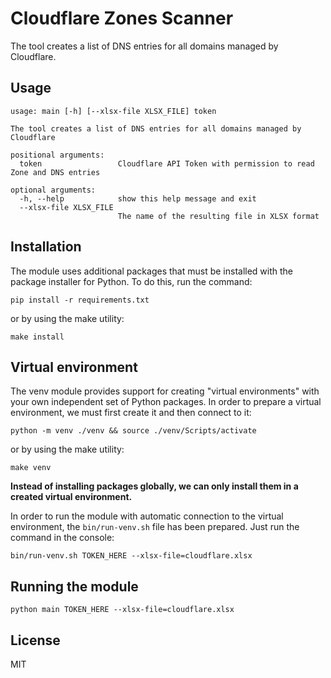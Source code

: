 # Cloudflare Zones Scanner

The tool creates a list of DNS entries for all domains managed by Cloudflare.

## Usage

```commandline
usage: main [-h] [--xlsx-file XLSX_FILE] token

The tool creates a list of DNS entries for all domains managed by Cloudflare

positional arguments:
  token                 Cloudflare API Token with permission to read Zone and DNS entries

optional arguments:
  -h, --help            show this help message and exit
  --xlsx-file XLSX_FILE
                        The name of the resulting file in XLSX format
```

## Installation

The module uses additional packages that must be installed with the package installer for Python. To do this, run the command:

```commandline
pip install -r requirements.txt
```

or by using the make utility:

```commandline
make install
```

## Virtual environment

The venv module provides support for creating "virtual environments" with your own independent set of Python packages. In order to prepare a virtual environment, we must first create it and then connect to it:

```commandline
python -m venv ./venv && source ./venv/Scripts/activate
```

or by using the make utility:

```commandline
make venv
```

**Instead of installing packages globally, we can only install them in a created virtual environment.**

In order to run the module with automatic connection to the virtual environment, the ``bin/run-venv.sh`` file has been prepared. Just run the command in the console:

```commandline
bin/run-venv.sh TOKEN_HERE --xlsx-file=cloudflare.xlsx
```

## Running the module

```commandline
python main TOKEN_HERE --xlsx-file=cloudflare.xlsx
```

## License

MIT
